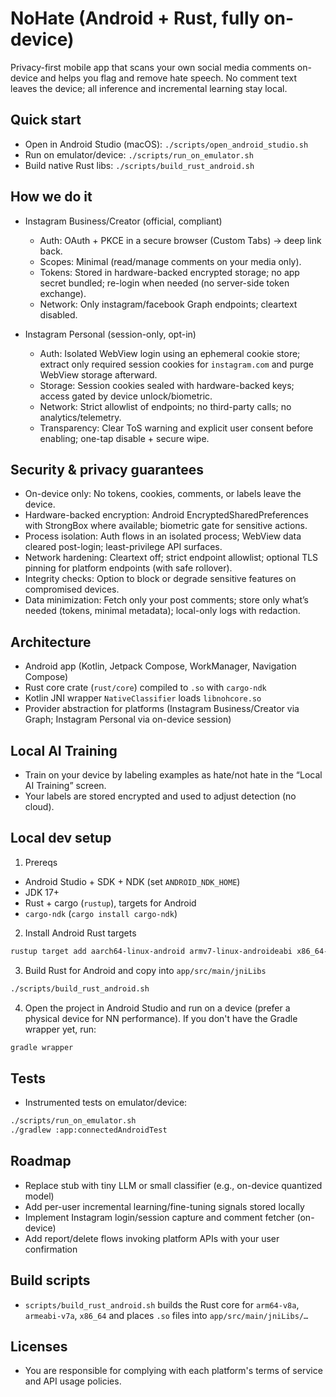 
# NoHate (Android + Rust, fully on-device)


Privacy-first mobile app that scans your own social media comments on-device and helps you flag and remove hate speech. No comment text leaves the device; all inference and incremental learning stay local.

## Quick start
- Open in Android Studio (macOS): `./scripts/open_android_studio.sh`
- Run on emulator/device: `./scripts/run_on_emulator.sh`
- Build native Rust libs: `./scripts/build_rust_android.sh`

## How we do it
- Instagram Business/Creator (official, compliant)
  - Auth: OAuth + PKCE in a secure browser (Custom Tabs) → deep link back.
  - Scopes: Minimal (read/manage comments on your media only).
  - Tokens: Stored in hardware-backed encrypted storage; no app secret bundled; re-login when needed (no server-side token exchange).
  - Network: Only instagram/facebook Graph endpoints; cleartext disabled.

- Instagram Personal (session-only, opt-in)
  - Auth: Isolated WebView login using an ephemeral cookie store; extract only required session cookies for `instagram.com` and purge WebView storage afterward.
  - Storage: Session cookies sealed with hardware-backed keys; access gated by device unlock/biometric.
  - Network: Strict allowlist of endpoints; no third-party calls; no analytics/telemetry.
  - Transparency: Clear ToS warning and explicit user consent before enabling; one-tap disable + secure wipe.

## Security & privacy guarantees
- On-device only: No tokens, cookies, comments, or labels leave the device.
- Hardware-backed encryption: Android EncryptedSharedPreferences with StrongBox where available; biometric gate for sensitive actions.
- Process isolation: Auth flows in an isolated process; WebView data cleared post-login; least-privilege API surfaces.
- Network hardening: Cleartext off; strict endpoint allowlist; optional TLS pinning for platform endpoints (with safe rollover).
- Integrity checks: Option to block or degrade sensitive features on compromised devices.
- Data minimization: Fetch only your post comments; store only what’s needed (tokens, minimal metadata); local-only logs with redaction.

## Architecture
- Android app (Kotlin, Jetpack Compose, WorkManager, Navigation Compose)
- Rust core crate (`rust/core`) compiled to `.so` with `cargo-ndk`
- Kotlin JNI wrapper `NativeClassifier` loads `libnohcore.so`
- Provider abstraction for platforms (Instagram Business/Creator via Graph; Instagram Personal via on-device session)

## Local AI Training
- Train on your device by labeling examples as hate/not hate in the “Local AI Training” screen.
- Your labels are stored encrypted and used to adjust detection (no cloud).

## Local dev setup
1) Prereqs
- Android Studio + SDK + NDK (set `ANDROID_NDK_HOME`)
- JDK 17+
- Rust + cargo (`rustup`), targets for Android
- `cargo-ndk` (`cargo install cargo-ndk`)

2) Install Android Rust targets
```bash
rustup target add aarch64-linux-android armv7-linux-androideabi x86_64-linux-android
```

3) Build Rust for Android and copy into `app/src/main/jniLibs`
```bash
./scripts/build_rust_android.sh
```

4) Open the project in Android Studio and run on a device (prefer a physical device for NN performance). If you don't have the Gradle wrapper yet, run:
```bash
gradle wrapper
```

## Tests
- Instrumented tests on emulator/device:
```bash
./scripts/run_on_emulator.sh
./gradlew :app:connectedAndroidTest
```

## Roadmap
- Replace stub with tiny LLM or small classifier (e.g., on-device quantized model)
- Add per-user incremental learning/fine-tuning signals stored locally
- Implement Instagram login/session capture and comment fetcher (on-device)
- Add report/delete flows invoking platform APIs with your user confirmation

## Build scripts
- `scripts/build_rust_android.sh` builds the Rust core for `arm64-v8a`, `armeabi-v7a`, `x86_64` and places `.so` files into `app/src/main/jniLibs/…`

## Licenses
- You are responsible for complying with each platform's terms of service and API usage policies.

